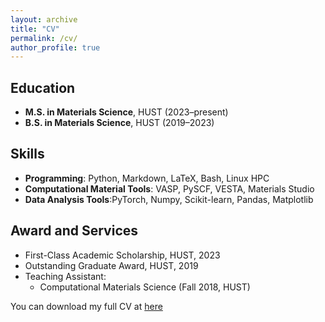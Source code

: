 ```yaml
---
layout: archive
title: "CV"
permalink: /cv/
author_profile: true
---
```




## Education
- **M.S. in Materials Science**, HUST (2023–present)  
- **B.S. in Materials Science**, HUST (2019–2023)  

## Skills  
- **Programming**: Python, Markdown, LaTeX, Bash, Linux HPC  
- **Computational Material Tools**: VASP, PySCF, VESTA, Materials Studio
- **Data Analysis Tools**:PyTorch,  Numpy, Scikit-learn, Pandas, Matplotlib

## Award and Services 
- First-Class Academic Scholarship, HUST, 2023
- Outstanding Graduate Award, HUST, 2019
- Teaching Assistant:
  - Computational Materials Science (Fall 2018, HUST)


You can download my full CV at [here](http://xp1037.github.io/files/resume-en.pdf)
